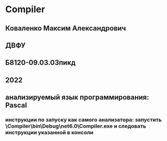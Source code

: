 # Compiler
## Коваленко Максим Александрович
## ДВФУ
## Б8120-09.03.03пикд
## 2022
## анализируемый язык программирования: Pascal
### инструкции по запуску как самого анализатора: запустить \Compiler\bin\Debug\net6.0\Compiler.exe и следовать инструкции указанной в консоли

